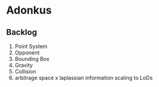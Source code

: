 # Adonkus
## Backlog
1. Point System
2. Opponent
3. Bounding Box
4. Gravity
5. Collision
6. arbitrage space x laplassian information scaling to LoDs
